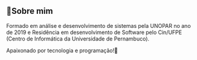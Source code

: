 ## 📝Sobre mim
Formado em análise e desenvolvimento de sistemas pela UNOPAR no ano de 2019 e Residência  em desenvolvimento de Software pelo Cin/UFPE (Centro de Informática da Universidade de Pernambuco).

Apaixonado por tecnologia e programação!🚀
